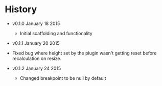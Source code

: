 # History

* v0.1.0 January 18 2015
  * Initial scaffolding and functionality

 * v0.1.1 January 20 2015
  * Fixed bug where height set by the plugin wasn't getting reset before recalculation on resize.

* v0.1.2 January 24 2015
  * Changed breakpoint to be null by default